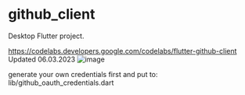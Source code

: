# github_client

Desktop Flutter project.

https://codelabs.developers.google.com/codelabs/flutter-github-client
Updated 06.03.2023
![image](https://user-images.githubusercontent.com/63308514/226857429-da8e032d-3ad9-4c83-86f5-3b2990a4fe3b.png)

generate your own credentials first and put to:
lib/github_oauth_credentials.dart
